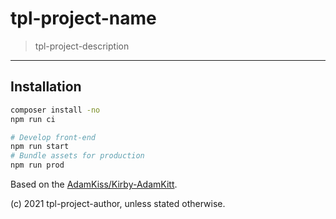 # tpl-project-name

> tpl-project-description

---

## Installation

``` bash
composer install -no
npm run ci

# Develop front-end
npm run start
# Bundle assets for production
npm run prod
```
Based on the [AdamKiss/Kirby-AdamKitt](https://github.com/adamkiss/kirby-adamkitt).

(c) 2021 tpl-project-author, unless stated otherwise.
